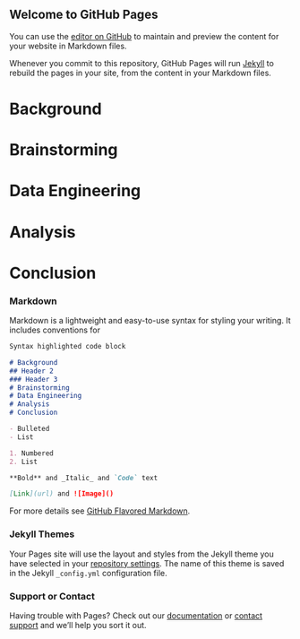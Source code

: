 ## Welcome to GitHub Pages

You can use the [editor on GitHub](https://github.com/thompgt/NBA_injuries.github.io/edit/main/README.md) to maintain and preview the content for your website in Markdown files.

Whenever you commit to this repository, GitHub Pages will run [Jekyll](https://jekyllrb.com/) to rebuild the pages in your site, from the content in your Markdown files.
# Background

# Brainstorming
# Data Engineering
# Analysis
# Conclusion

### Markdown

Markdown is a lightweight and easy-to-use syntax for styling your writing. It includes conventions for

```markdown
Syntax highlighted code block

# Background
## Header 2
### Header 3
# Brainstorming
# Data Engineering
# Analysis
# Conclusion

- Bulleted
- List

1. Numbered
2. List

**Bold** and _Italic_ and `Code` text

[Link](url) and ![Image]()
```

For more details see [GitHub Flavored Markdown](https://guides.github.com/features/mastering-markdown/).

### Jekyll Themes

Your Pages site will use the layout and styles from the Jekyll theme you have selected in your [repository settings](https://github.com/thompgt/NBA_injuries.github.io/settings/pages). The name of this theme is saved in the Jekyll `_config.yml` configuration file.

### Support or Contact

Having trouble with Pages? Check out our [documentation](https://docs.github.com/categories/github-pages-basics/) or [contact support](https://support.github.com/contact) and we’ll help you sort it out.
